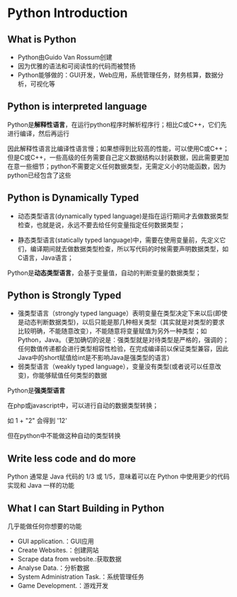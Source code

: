 # Python Introduction

## What is Python

*   Python由Guido Van Rossum创建
*   因为优雅的语法和可阅读性的代码而被赞扬
*   Python能够做的：GUI开发，Web应用，系统管理任务，财务核算，数据分析，可视化等

## Python is interpreted language

Python是**解释性语言**，在运行python程序时解析程序行；相比C或C++，它们先进行编译，然后再运行

因此解释性语言比编译性语言慢；如果想得到比较高的性能，可以使用C或C++；但是C或C++，一些高级的任务需要自己定义数据结构以封装数据，因此需要更加在意一些细节；python不需要定义任何数据类型，无需定义小的功能函数，因为python已经包含了这些

## Python is Dynamically Typed

*   动态类型语言(dynamically typed language)是指在运行期间才去做数据类型检查，也就是说，永远不要去给任何变量指定任何数据类型；

*   静态类型语言(statically typed language)中，需要在使用变量前，先定义它们，编译期间就去做数据类型检查，所以写代码的时候需要声明数据类型，如C语言，Java语言；

Python是**动态类型语言**，会基于变量值，自动的判断变量的数据类型；

## Python is Strongly Typed

*   强类型语言（strongly typed language）表明变量在类型决定下来以后(即使是动态判断数据类型)，以后只能是那几种相关类型（其实就是对类型的要求比较明确，不能随意改变），不能随意将变量赋值为另外一种类型；如Python，Java。（更加确切的说是：强类型就是对待类型是严格的，强调的；任何数值传递都会进行类型相容性检验，在完成编译前以保证类型兼容，因此Java中的short赋值给int是不影响Java是强类型的语言）
*   弱类型语言（weakly typed language），变量没有类型(或者说可以任意改变)，你能够赋值任何类型的数据

Python是**强类型语言**

在php或javascript中，可以进行自动的数据类型转换；

如 1 + "2" 会得到 '12'

但在python中不能做这种自动的类型转换

## Write less code and do more

Python 通常是 Java 代码的 1/3 或 1/5，意味着可以在 Python 中使用更少的代码实现和 Java 一样的功能

## What I can Start Building in Python

几乎能做任何你想要的功能

*   GUI application.：GUI应用
*   Create Websites.：创建网站
*   Scrape data from website.:获取数据
*   Analyse Data.：分析数据
*   System Administration Task.：系统管理任务
*   Game Development.：游戏开发